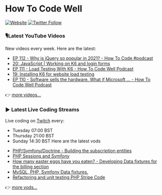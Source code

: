 # How To Code Well

[![Website](https://img.shields.io/twitch/status/howtocodewell?color=pink&label=LIVE%20CODING%20ON%20TWITCH&logoColor=%3D&style=for-the-badge)](https://howtocodewell.net/live)
[![Twitter Follow](https://img.shields.io/twitter/follow/howtocodewell?color=pink&logo=twitter&style=for-the-badge)](https://twitter.com/intent/follow?original_referer=https%3A%2F%2Fgithub.com%2Fhowtocodewell&screen_name=howtocodewell)


### 🎙️Latest YouTube Videos
New videos every week.  Here are the latest:
<!-- YOUTUBE-HTCW:START -->
- [EP 112 - Why is jQuery so popular in 2021? - How To Code #podcast](https://www.youtube.com/watch?v=2ld3oiQqrMc)
- [20: JavaScript | Working on K6 and login forms](https://www.youtube.com/watch?v=Zs-MJK6EX3c)
- [EP 111 - Load Testing With K6 - How To Code Well Podcast](https://www.youtube.com/watch?v=f03fhvcMdaU)
- [19: Installing K6 for website load testing](https://www.youtube.com/watch?v=GxEn5hFX5nE)
- [EP 110 - Software sells the hardware. What if Microsoft ... - How To Code Well Podcast](https://www.youtube.com/watch?v=30VbL0PxX2k)
<!-- YOUTUBE-HTCW:END -->

👉 [more videos...](https://youtube.com/howtocodewell)

### ▶️ Latest Live Coding Streams
Live coding on [Twitch](https://howtocodewell.net/live) every:
- Tuesday 07:00 BST
- Thursday 21:00 BST
- Sunday 14:30 BST
Here are the latest vods

<!-- YOUTUBE-HTCW-LIVE:START -->
- [PHP/Symfony/Doctrine -  Building the subscription entities](https://www.youtube.com/watch?v=y6MH3VCZg20)
- [PHP Sessions and Symfony](https://www.youtube.com/watch?v=V_ltFMBQFwk)
- [How many easter eggs have you eaten? - Developing Data fixtures for the billing section](https://www.youtube.com/watch?v=Fw4qUCpuLFg)
- [MySQL, PHP, Symfony Data fixtures.](https://www.youtube.com/watch?v=oqn8yJvOD1k)
- [Refactoring and unit testing PHP Stripe Code](https://www.youtube.com/watch?v=ZftYc6R0A3s)
<!-- YOUTUBE-HTCW-LIVE:END -->

👉 [more vods...](https://youtube.com/howtocodewelllive)